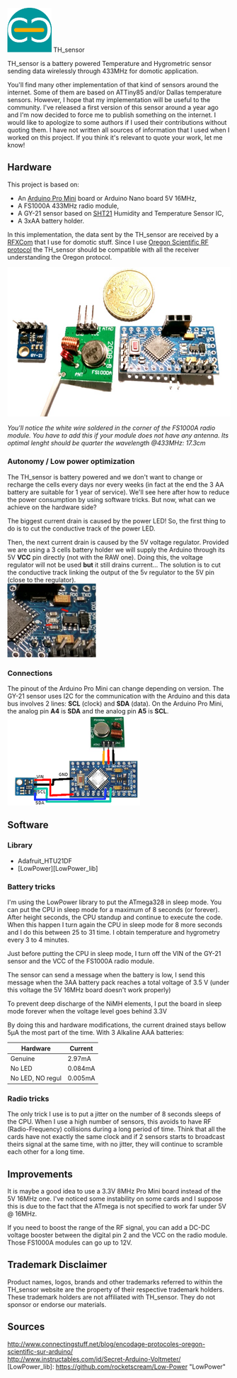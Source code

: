 ﻿[![Commance](/images/logo_commance.png)](http://www.commance.com) TH_sensor

TH_sensor is a battery powered Temperature and Hygrometric sensor sending data wirelessly through 433MHz for domotic application.

You'll find many other implementation of that kind of sensors around the internet. Some of them are based on ATTiny85 and/or Dallas temperature sensors. However, I hope that my implementation will be useful to the community. I've released a first version of this sensor around a year ago and I'm now decided to force me to publish something on the internet. I would like to apologize to some authors if I used their contributions without quoting them. I have not written all sources of information that I used when I worked on this project. If you think it's relevant to quote your work, let me know!

## Hardware
This project is based on:
- An [Arduino Pro Mini](https://www.arduino.cc/en/Main/ArduinoBoardProMini) board or Arduino Nano board 5V 16MHz,
- A FS1000A 433MHz radio module,
- A GY-21 sensor based on [SHT21](https://www.sensirion.com/fileadmin/user_upload/customers/sensirion/Dokumente/Humidity_Sensors/Sensirion_Humidity_Sensors_SHT21_Datasheet_V4.pdf) Humidity and Temperature Sensor IC,
- A 3xAA battery holder.

In this implementation, the data sent by the TH_sensor are received by a [RFXCom](http://www.rfxcom.com/epages/78165469.sf/en_GB/?ObjectPath=/Shops/78165469/Products/14103) that I use for domotic stuff. Since I use [Oregon Scientific RF protocol](http://wmrx00.sourceforge.net/Arduino/OregonScientific-RF-Protocols.pdf) the TH_sensor should be compatible with all the receiver understanding the Oregon protocol.

![Hardware involved](/images/photo_hardware1.jpg)

*You'll notice the white wire soldered in the corner of the FS1000A radio module. You have to add this if your module does not have any antenna. Its optimal lenght should be quarter the wavelength @433MHz: 17.3cm*
### Autonomy / Low power optimization
The TH_sensor is battery powered and we don't want to change or recharge the cells every days nor every weeks (in fact at the end the 3 AA battery are suitable for 1 year of service). We'll see here after how to reduce the power consumption by using software tricks. But now, what can we achieve on the hardware side?

The biggest current drain is caused by the power LED! So, the first thing to do is to cut the conductive track of the power LED.

Then, the next current drain is caused by the 5V voltage regulator. Provided we are using a 3 cells battery holder we will supply the Arduino through its 5V **VCC** pin directly (not with the RAW one). Doing this, the voltage regulator will not be used **but** it still drains current... The solution is to cut the conductive track linking the output of the 5v regulator to the 5V pin (close to the regulator).  
![details of tracks to cut](/images/zoom_cut.jpg)

### Connections
The pinout of the Arduino Pro Mini can change depending on version. The GY-21 sensor uses I2C for the communication with the Arduino and this data bus involves 2 lines: **SCL** (clock) and **SDA** (data). On the Arduino Pro Mini, the analog pin **A4** is **SDA** and the analog pin **A5** is **SCL**.  
![wiring](/images/wiring.png)

## Software
### Library
- Adafruit_HTU21DF
- [LowPower][LowPower_lib]

### Battery tricks

I'm using the LowPower library to put the ATmega328 in sleep mode. You can put the CPU in sleep mode for a maximum of 8 seconds (or forever). After height seconds, the CPU standup and continue to execute the code. When this happen I turn again the CPU in sleep mode for 8 more seconds and I do this between 25 to 31 time. I obtain temperature and hygrometry every 3 to 4 minutes.

Just before putting the CPU in sleep mode, I turn off the VIN of the GY-21 sensor and the VCC of the FS1000A radio module.

The sensor can send a message when the battery is low, I send this message when the 3AA battery pack reaches a total voltage of 3.5 V (under this voltage the 5V 16MHz board doesn't work properly)

To prevent deep discharge of the NiMH elements, I put the board in sleep mode forever when the voltage level goes behind 3.3V

By doing this and hardware modifications, the current drained stays bellow 5µA the most part of the time.
With 3 Alkaline AAA batteries:

| Hardware  | Current  |
|---|---|
| Genuine  | 2.97mA  |
| No LED  | 0.084mA  |
| No LED, NO regul  | 0.005mA  |

### Radio tricks

The only trick I use is to put a jitter on the number of 8 seconds sleeps of the CPU. When I use a high number of sensors, this avoids to have RF (Radio-Frequency) collisions during a long period of time. 
Think that all the cards have not exactly the same clock and if 2 sensors starts to broadcast theirs signal at the same time, with no jitter, they will continue to scramble each other for a long time.


## Improvements
It is maybe a good idea to use a 3.3V 8MHz Pro Mini board instead of the 5V 16MHz one. I've noticed some instability on some cards and I suppose this is due to the fact that the ATmega is not specified to work far under 5V @ 16MHz.

If you need to boost the range of the RF signal, you can add a DC-DC voltage booster between the digital pin 2 and the VCC on the radio module. Those FS1000A modules can go up to 12V.


## Trademark Disclaimer

Product names, logos, brands and other trademarks referred to within the TH_sensor website are the property of their respective trademark holders. These trademark holders are not affiliated with TH_sensor. They do not sponsor or endorse our materials.

## Sources
http://www.connectingstuff.net/blog/encodage-protocoles-oregon-scientific-sur-arduino/  
http://www.instructables.com/id/Secret-Arduino-Voltmeter/  
[LowPower_lib]: https://github.com/rocketscream/Low-Power  "LowPower"
